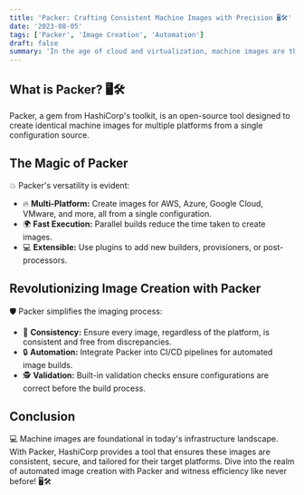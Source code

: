 ```yaml
---
title: 'Packer: Crafting Consistent Machine Images with Precision 🖥️🛠️'
date: '2023-08-05'
tags: ['Packer', 'Image Creation', 'Automation']
draft: false
summary: 'In the age of cloud and virtualization, machine images are the backbone of infrastructure. With HashiCorps Packer, automate the creation of consistent and multi-platform machine images. Discover the art of precision imaging.'
---
```


## What is Packer? 🖥️🛠️

Packer, a gem from HashiCorp's toolkit, is an open-source tool designed to create identical machine images for multiple platforms from a single configuration source.

## The Magic of Packer

💥 Packer's versatility is evident:

- 🔥 **Multi-Platform:** Create images for AWS, Azure, Google Cloud, VMware, and more, all from a single configuration.
- 🌍 **Fast Execution:** Parallel builds reduce the time taken to create images.
- 💻 **Extensible:** Use plugins to add new builders, provisioners, or post-processors.

## Revolutionizing Image Creation with Packer

🛡️ Packer simplifies the imaging process:

- 🔄 **Consistency:** Ensure every image, regardless of the platform, is consistent and free from discrepancies.
- 🔒 **Automation:** Integrate Packer into CI/CD pipelines for automated image builds.
- 🕵️ **Validation:** Built-in validation checks ensure configurations are correct before the build process.

## Conclusion

💻 Machine images are foundational in today's infrastructure landscape. With Packer, HashiCorp provides a tool that ensures these images are consistent, secure, and tailored for their target platforms. Dive into the realm of automated image creation with Packer and witness efficiency like never before! 🖥️🛠️
